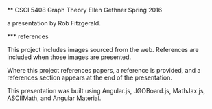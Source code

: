 ** CSCI 5408 Graph Theory Ellen Gethner Spring 2016

a presentation by Rob Fitzgerald.

*** references

This project includes images sourced from the web. References are included when those images are presented.

Where this project references papers, a reference is provided, and a references section appears at the end of the presentation.

This presentation was built using Angular.js, JGOBoard.js, MathJax.js, ASCIIMath, and Angular Material.

